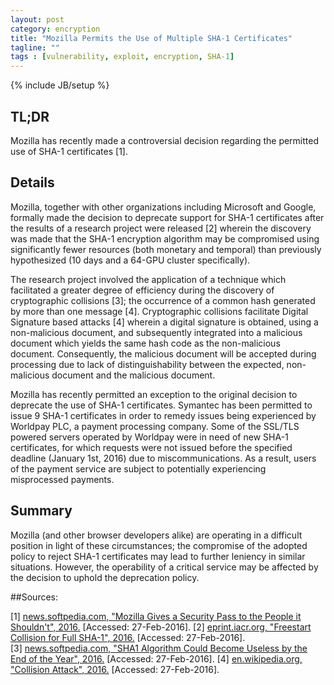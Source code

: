 ```yaml
---
layout: post
category: encryption
title: "Mozilla Permits the Use of Multiple SHA-1 Certificates"
tagline: ""
tags : [vulnerability, exploit, encryption, SHA-1]
---
```

{% include JB/setup %}

## TL;DR

Mozilla has recently made a controversial decision regarding the permitted use of SHA-1 certificates [1].

## Details

Mozilla, together with other organizations including Microsoft and Google, formally made the decision to deprecate support for SHA-1 certificates after the results of a research project were released [2] wherein the discovery was made that the SHA-1 encryption algorithm may be compromised using significantly fewer resources (both monetary and temporal) than previously hypothesized (10 days and a 64-GPU cluster specifically).

The research project involved the application of a technique which facilitated a greater degree of efficiency during the discovery of cryptographic collisions [3]; the occurrence of a common hash generated by more than one message [4]. Cryptographic collisions facilitate Digital Signature based attacks [4] wherein a digital signature is obtained, using a non-malicious document, and subsequently integrated into a malicious document which yields the same hash code as the non-malicious document. Consequently, the malicious document will be accepted during processing due to lack of distinguishability between the expected, non-malicious document and the malicious document.

Mozilla has recently permitted an exception to the original decision to deprecate the use of SHA-1 certificates. Symantec has been permitted to issue 9 SHA-1 certificates in order to remedy issues being experienced by Worldpay PLC, a payment processing company. Some of the SSL/TLS powered servers operated by Worldpay were in need of new SHA-1 certificates, for which requests were not issued before the specified deadline (January 1st, 2016) due to miscommunications. As a result, users of the payment service are subject to potentially experiencing misprocessed payments.

## Summary

Mozilla (and other browser developers alike) are operating in a difficult position in light of these circumstances; the compromise of the adopted policy to reject SHA-1 certificates may lead to further leniency in similar situations. However, the operability of a critical service may be affected by the decision to uphold the deprecation policy.

##Sources:

[1] [news.softpedia.com, "Mozilla Gives a Security Pass to the People it Shouldn't", 2016.](http://news.softpedia.com/news/mozilla-gives-a-security-pass-to-the-people-it-shouldn-t-500986.shtml) [Accessed: 27-Feb-2016].
[2] [eprint.iacr.org, "Freestart Collision for Full SHA-1", 2016.](https://eprint.iacr.org/2015/967.pdf) [Accessed: 27-Feb-2016].  
[3] [news.softpedia.com, "SHA1 Algorithm Could Become Useless by the End of the Year", 2016.](http://news.softpedia.com/news/sha1-algorithm-could-become-useless-by-the-end-of-the-year-494097.shtml) [Accessed: 27-Feb-2016].
[4] [en.wikipedia.org, "Collision Attack", 2016.](https://en.wikipedia.org/wiki/Collision_attack) [Accessed: 27-Feb-2016].